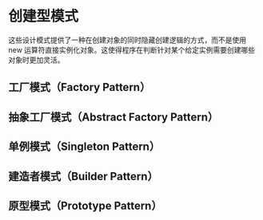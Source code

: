 # 创建型模式 
这些设计模式提供了一种在创建对象的同时隐藏创建逻辑的方式，而不是使用 new 运算符直接实例化对象。这使得程序在判断针对某个给定实例需要创建哪些对象时更加灵活。

## 工厂模式（Factory Pattern）
## 抽象工厂模式（Abstract Factory Pattern）
## 单例模式（Singleton Pattern）
## 建造者模式（Builder Pattern）
## 原型模式（Prototype Pattern）
